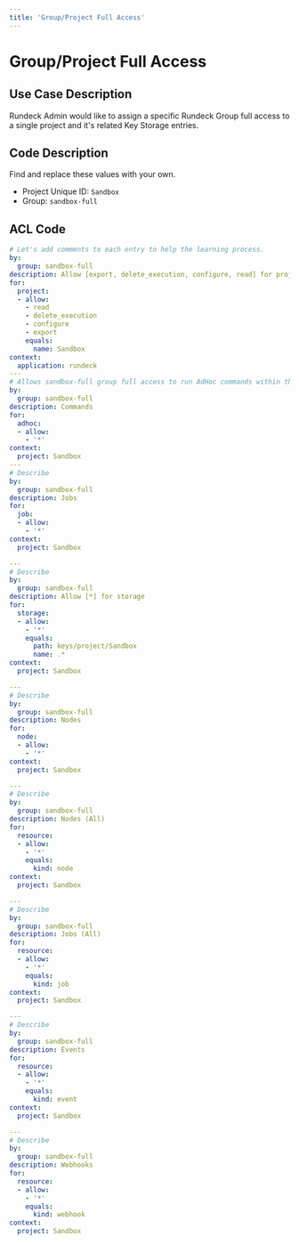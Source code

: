 ```yaml
---
title: 'Group/Project Full Access'
---
```


# Group/Project Full Access

## Use Case Description

Rundeck Admin would like to assign a specific Rundeck Group full access to a single project and it's related Key Storage entries.

## Code Description
Find and replace these values with your own.
- Project Unique ID: `Sandbox`
- Group: `sandbox-full`


## ACL Code
``` yaml
# Let's add comments to each entry to help the learning process.
by:
  group: sandbox-full
description: Allow [export, delete_execution, configure, read] for project
for:
  project:
  - allow:
    - read
    - delete_execution
    - configure
    - export
    equals:
      name: Sandbox
context:
  application: rundeck
---
# Allows sandbox-full group full access to run AdHoc commands within the Sandbox project.
by:
  group: sandbox-full
description: Commands
for:
  adhoc:
  - allow:
    - '*'
context:
  project: Sandbox
---
# Describe
by:
  group: sandbox-full
description: Jobs
for:
  job:
  - allow:
    - '*'
context:
  project: Sandbox

---
# Describe
by:
  group: sandbox-full
description: Allow [*] for storage
for:
  storage:
  - allow:
    - '*'
    equals:
      path: keys/project/Sandbox
      name: .*
context:
  project: Sandbox

---
# Describe
by:
  group: sandbox-full
description: Nodes
for:
  node:
  - allow:
    - '*'
context:
  project: Sandbox

---
# Describe
by:
  group: sandbox-full
description: Nodes (All)
for:
  resource:
  - allow:
    - '*'
    equals:
      kind: node
context:
  project: Sandbox

---
# Describe
by:
  group: sandbox-full
description: Jobs (All)
for:
  resource:
  - allow:
    - '*'
    equals:
      kind: job
context:
  project: Sandbox

---
# Describe
by:
  group: sandbox-full
description: Events
for:
  resource:
  - allow:
    - '*'
    equals:
      kind: event
context:
  project: Sandbox

---
# Describe
by:
  group: sandbox-full
description: Webhooks
for:
  resource:
  - allow:
    - '*'
    equals:
      kind: webhook
context:
  project: Sandbox

```
